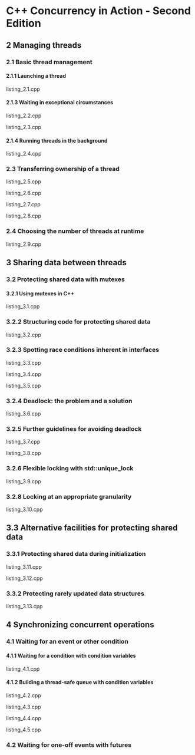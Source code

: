 # C++ Concurrency in Action - Second Edition

## 2 Managing threads

### 2.1 Basic thread management

#### 2.1.1 Launching a thread

listing_2.1.cpp

#### 2.1.3 Waiting in exceptional circumstances

listing_2.2.cpp

listing_2.3.cpp

#### 2.1.4 Running threads in the background

listing_2.4.cpp

### 2.3 Transferring ownership of a thread

listing_2.5.cpp

listing_2.6.cpp

listing_2.7.cpp

listing_2.8.cpp

### 2.4 Choosing the number of threads at runtime

listing_2.9.cpp

## 3 Sharing data between threads

### 3.2 Protecting shared data with mutexes

#### 3.2.1 Using mutexes in C++

listing_3.1.cpp

### 3.2.2 Structuring code for protecting shared data

listing_3.2.cpp

### 3.2.3 Spotting race conditions inherent in interfaces

listing_3.3.cpp

listing_3.4.cpp

listing_3.5.cpp

### 3.2.4 Deadlock: the problem and a solution

listing_3.6.cpp

### 3.2.5 Further guidelines for avoiding deadlock

listing_3.7.cpp

listing_3.8.cpp

### 3.2.6 Flexible locking with std::unique_lock

listing_3.9.cpp

### 3.2.8 Locking at an appropriate granularity

listing_3.10.cpp

## 3.3 Alternative facilities for protecting shared data

### 3.3.1 Protecting shared data during initialization

listing_3.11.cpp

listing_3.12.cpp

### 3.3.2 Protecting rarely updated data structures

listing_3.13.cpp

## 4 Synchronizing concurrent operations

### 4.1 Waiting for an event or other condition

#### 4.1.1 Waiting for a condition with condition variables

listing_4.1.cpp

#### 4.1.2 Building a thread-safe queue with condition variables

listing_4.2.cpp

listing_4.3.cpp

listing_4.4.cpp

listing_4.5.cpp

### 4.2 Waiting for one-off events with futures
